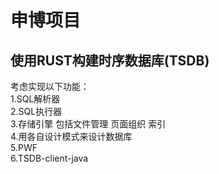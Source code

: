 # 申博项目

## 使用RUST构建时序数据库(TSDB)

考虑实现以下功能：  
1.SQL解析器  
2.SQL执行器  
3.存储引擎 包括文件管理 页面组织 索引  
4.用各自设计模式来设计数据库  
5.PWF  
6.TSDB-client-java  